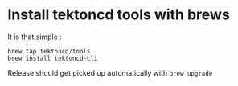 # Install tektoncd tools with brews

It is that simple :

```shell
brew tap tektoncd/tools
brew install tektoncd-cli

```

Release should get picked up automatically with `brew upgrade`

